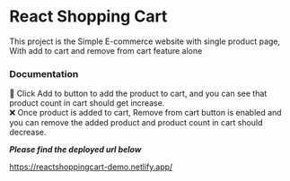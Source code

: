 # React Shopping Cart

This project is the Simple E-commerce website with single product page, With add to cart and remove from cart feature alone

### Documentation
🛒 Click Add to button to add the product to cart, and you can see that product count in cart should get increase.<br>
❌ Once product is added to cart, Remove from cart button is enabled and you can remove the added product and product count in cart should decrease.

***Please find the deployed url below***

https://reactshoppingcart-demo.netlify.app/
